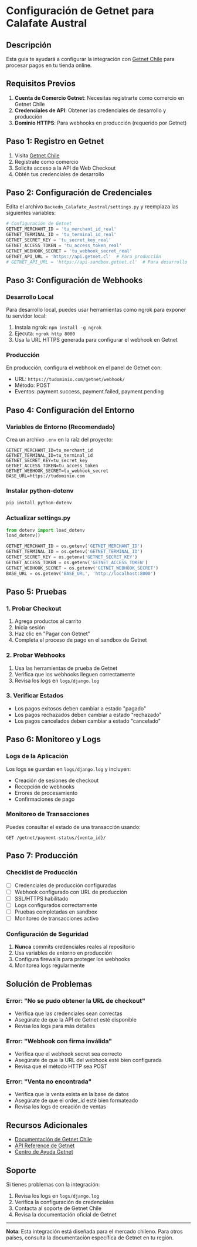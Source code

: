 # Configuración de Getnet para Calafate Austral

## Descripción
Esta guía te ayudará a configurar la integración con [Getnet Chile](https://www.getnet.cl/developers) para procesar pagos en tu tienda online.

## Requisitos Previos

1. **Cuenta de Comercio Getnet**: Necesitas registrarte como comercio en Getnet Chile
2. **Credenciales de API**: Obtener las credenciales de desarrollo y producción
3. **Dominio HTTPS**: Para webhooks en producción (requerido por Getnet)

## Paso 1: Registro en Getnet

1. Visita [Getnet Chile](https://www.getnet.cl/developers)
2. Regístrate como comercio
3. Solicita acceso a la API de Web Checkout
4. Obtén tus credenciales de desarrollo

## Paso 2: Configuración de Credenciales

Edita el archivo `Backedn_Calafate_Austral/settings.py` y reemplaza las siguientes variables:

```python
# Configuración de Getnet
GETNET_MERCHANT_ID = 'tu_merchant_id_real'
GETNET_TERMINAL_ID = 'tu_terminal_id_real'
GETNET_SECRET_KEY = 'tu_secret_key_real'
GETNET_ACCESS_TOKEN = 'tu_access_token_real'
GETNET_WEBHOOK_SECRET = 'tu_webhook_secret_real'
GETNET_API_URL = 'https://api.getnet.cl'  # Para producción
# GETNET_API_URL = 'https://api-sandbox.getnet.cl'  # Para desarrollo
```

## Paso 3: Configuración de Webhooks

### Desarrollo Local
Para desarrollo local, puedes usar herramientas como ngrok para exponer tu servidor local:

1. Instala ngrok: `npm install -g ngrok`
2. Ejecuta: `ngrok http 8000`
3. Usa la URL HTTPS generada para configurar el webhook en Getnet

### Producción
En producción, configura el webhook en el panel de Getnet con:
- URL: `https://tudominio.com/getnet/webhook/`
- Método: POST
- Eventos: payment.success, payment.failed, payment.pending

## Paso 4: Configuración del Entorno

### Variables de Entorno (Recomendado)
Crea un archivo `.env` en la raíz del proyecto:

```env
GETNET_MERCHANT_ID=tu_merchant_id
GETNET_TERMINAL_ID=tu_terminal_id
GETNET_SECRET_KEY=tu_secret_key
GETNET_ACCESS_TOKEN=tu_access_token
GETNET_WEBHOOK_SECRET=tu_webhook_secret
BASE_URL=https://tudominio.com
```

### Instalar python-dotenv
```bash
pip install python-dotenv
```

### Actualizar settings.py
```python
from dotenv import load_dotenv
load_dotenv()

GETNET_MERCHANT_ID = os.getenv('GETNET_MERCHANT_ID')
GETNET_TERMINAL_ID = os.getenv('GETNET_TERMINAL_ID')
GETNET_SECRET_KEY = os.getenv('GETNET_SECRET_KEY')
GETNET_ACCESS_TOKEN = os.getenv('GETNET_ACCESS_TOKEN')
GETNET_WEBHOOK_SECRET = os.getenv('GETNET_WEBHOOK_SECRET')
BASE_URL = os.getenv('BASE_URL', 'http://localhost:8000')
```

## Paso 5: Pruebas

### 1. Probar Checkout
1. Agrega productos al carrito
2. Inicia sesión
3. Haz clic en "Pagar con Getnet"
4. Completa el proceso de pago en el sandbox de Getnet

### 2. Probar Webhooks
1. Usa las herramientas de prueba de Getnet
2. Verifica que los webhooks lleguen correctamente
3. Revisa los logs en `logs/django.log`

### 3. Verificar Estados
- Los pagos exitosos deben cambiar a estado "pagado"
- Los pagos rechazados deben cambiar a estado "rechazado"
- Los pagos cancelados deben cambiar a estado "cancelado"

## Paso 6: Monitoreo y Logs

### Logs de la Aplicación
Los logs se guardan en `logs/django.log` y incluyen:
- Creación de sesiones de checkout
- Recepción de webhooks
- Errores de procesamiento
- Confirmaciones de pago

### Monitoreo de Transacciones
Puedes consultar el estado de una transacción usando:
```
GET /getnet/payment-status/{venta_id}/
```

## Paso 7: Producción

### Checklist de Producción
- [ ] Credenciales de producción configuradas
- [ ] Webhook configurado con URL de producción
- [ ] SSL/HTTPS habilitado
- [ ] Logs configurados correctamente
- [ ] Pruebas completadas en sandbox
- [ ] Monitoreo de transacciones activo

### Configuración de Seguridad
1. **Nunca** commits credenciales reales al repositorio
2. Usa variables de entorno en producción
3. Configura firewalls para proteger los webhooks
4. Monitorea logs regularmente

## Solución de Problemas

### Error: "No se pudo obtener la URL de checkout"
- Verifica que las credenciales sean correctas
- Asegúrate de que la API de Getnet esté disponible
- Revisa los logs para más detalles

### Error: "Webhook con firma inválida"
- Verifica que el webhook secret sea correcto
- Asegúrate de que la URL del webhook esté bien configurada
- Revisa que el método HTTP sea POST

### Error: "Venta no encontrada"
- Verifica que la venta exista en la base de datos
- Asegúrate de que el order_id esté bien formateado
- Revisa los logs de creación de ventas

## Recursos Adicionales

- [Documentación de Getnet Chile](https://www.getnet.cl/developers)
- [API Reference de Getnet](https://api.getnet.cl/docs)
- [Centro de Ayuda Getnet](https://www.getnet.cl/soporte)

## Soporte

Si tienes problemas con la integración:
1. Revisa los logs en `logs/django.log`
2. Verifica la configuración de credenciales
3. Contacta al soporte de Getnet Chile
4. Revisa la documentación oficial de Getnet

---

**Nota**: Esta integración está diseñada para el mercado chileno. Para otros países, consulta la documentación específica de Getnet en tu región. 